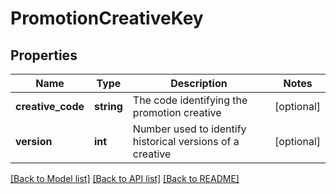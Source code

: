 # PromotionCreativeKey

## Properties
Name | Type | Description | Notes
------------ | ------------- | ------------- | -------------
**creative_code** | **string** | The code identifying the promotion creative | [optional] 
**version** | **int** | Number used to identify historical versions of a creative | [optional] 

[[Back to Model list]](../README.md#documentation-for-models) [[Back to API list]](../README.md#documentation-for-api-endpoints) [[Back to README]](../README.md)


